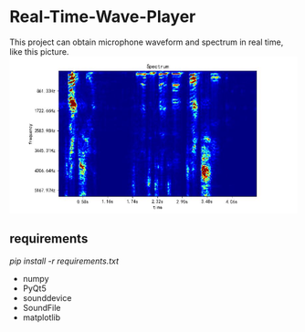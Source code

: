 # Real-Time-Wave-Player
This project can obtain microphone waveform and spectrum in real time, like this picture.
![image](https://github.com/MrNoS1/Real-Time-Wave-Player/blob/main/demo1.JPG)
## requirements
_pip install -r requirements.txt_
* numpy
* PyQt5
* sounddevice
* SoundFile
* matplotlib
